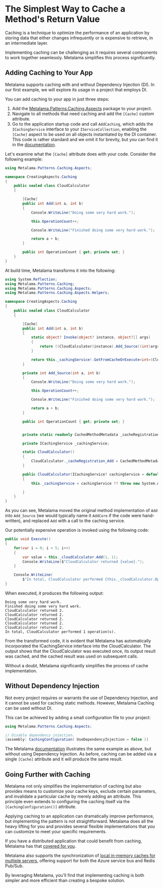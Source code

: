 # The Simplest Way to Cache a Method's Return Value

Caching is a technique to optimize the performance of an application by storing data that either changes infrequently or is expensive to retrieve, in an intermediate layer.

Implementing caching can be challenging as it requires several components to work together seamlessly. Metalama simplifies this process significantly.

## Adding Caching to Your App

Metalama supports caching with and without Dependency Injection (DI). In our first example, we will explore its usage in a project that employs DI.

You can add caching to your app in just three steps:

1. Add the [Metalama.Patterns.Caching.Aspects](https://www.nuget.org/packages/Metalama.Patterns.Caching.Aspects/) package to your project.
2. Navigate to all methods that need caching and add the `[Cache]` custom attribute.
3. Go to the application startup code and call `AddCaching`, which adds the `ICachingService` interface to your `IServiceCollection`, enabling the `[Cache]` aspect to be used on all objects instantiated by the DI container. This code is rather standard and we omit it for brevity, but you can find it in the [documentation](https://doc.postsharp.net/metalama/patterns/caching/getting-started).

Let's examine what the `[Cache]` attribute does with your code. Consider the following example:

```c#
using Metalama.Patterns.Caching.Aspects;

namespace CreatingAspects.Caching
{
    public sealed class CloudCalculator
    {

        [Cache]
        public int Add(int a, int b)
        {
            Console.WriteLine("Doing some very hard work.");

            this.OperationCount++;

            Console.WriteLine("Finished doing some very hard work.");

            return a + b;
        }

        public int OperationCount { get; private set; }
    }
}
```

At build time, Metalama transforms it into the following:

```c#
using System.Reflection;
using Metalama.Patterns.Caching;
using Metalama.Patterns.Caching.Aspects;
using Metalama.Patterns.Caching.Aspects.Helpers;

namespace CreatingAspects.Caching
{
    public sealed class CloudCalculator
    {

        [Cache]
        public int Add(int a, int b)
        {
            static object? Invoke(object? instance, object?[] args)
            {
                return ((CloudCalculator)instance).Add_Source((int)args[0], (int)args[1]);
            }

            return this._cachingService!.GetFromCacheOrExecute<int>(CloudCalculator._cacheRegistration_Add!, this, new object[] { a, b }, Invoke);
        }

        private int Add_Source(int a, int b)
        {
            Console.WriteLine("Doing some very hard work.");

            this.OperationCount++;

            Console.WriteLine("Finished doing some very hard work.");

            return a + b;
        }

        public int OperationCount { get; private set; }


        private static readonly CachedMethodMetadata _cacheRegistration_Add;

        private ICachingService _cachingService;

        static CloudCalculator()
        {
            CloudCalculator._cacheRegistration_Add = CachedMethodMetadata.Register(RunTimeHelpers.ThrowIfMissing(typeof(CloudCalculator).GetMethod("Add", BindingFlags.Public | BindingFlags.Instance, null, new[] { typeof(int), typeof(int) }, null)!, "CloudCalculator.Add(int, int)"), new CachedMethodConfiguration() { AbsoluteExpiration = null, AutoReload = null, IgnoreThisParameter = null, Priority = null, ProfileName = (string?)null, SlidingExpiration = null }, false);
        }

        public CloudCalculator(ICachingService? cachingService = default)
        {
            this._cachingService = cachingService ?? throw new System.ArgumentNullException(nameof(cachingService));

        }
    }
}
```

As you can see, Metalama moved the original method implementation of `Add` into `Add_Source` (we would typically name it `AddCore` if the code were hand-written), and replaced `Add` with a call to the caching service.

Our potentially expensive operation is invoked using the following code:

```c#
public void Execute()
{
    for(var i = 0; i < 5; i++)
    {
        var value = this._cloudCalculator.Add(1, 1);
        Console.WriteLine($"CloudCalculator returned {value}.");
    }

    Console.WriteLine(
        $"In total, CloudCalculator performed {this._cloudCalculator.OperationCount} operation(s).");
}
```

When executed, it produces the following output:

```text
Doing some very hard work.
Finished doing some very hard work.
CloudCalculator returned 2.
CloudCalculator returned 2.
CloudCalculator returned 2.
CloudCalculator returned 2.
CloudCalculator returned 2.
In total, CloudCalculator performed 1 operation(s).
```

From the transformed code, it is evident that Metalama has automatically incorporated the ICachingService interface into the CloudCalculator. The output shows that the CloudCalculator was executed once, its output result was cached, and the cached result was used on subsequent calls.

Without a doubt, Metalama significantly simplifies the process of cache implementation.

## Without Dependency Injection

Not every project requires or warrants the use of Dependency Injection, and it cannot be used for caching static methods. However, Metalama Caching can be used without DI.

This can be achieved by adding a small configuration file to your project:

```c#
using Metalama.Patterns.Caching.Aspects;

// Disable dependency injection.
[assembly: CachingConfiguration( UseDependencyInjection = false )]
```

The Metalama [documentation](https://doc.postsharp.net/metalama/patterns/caching/getting-started) illustrates the same example as above, but without using Dependency Injection. As before, caching can be added via a single `[Cache]` attribute and it will produce the same result.

## Going Further with Caching

Metalama not only simplifies the implementation of caching but also provides means to customize your cache keys, exclude certain parameters, and invalidate a particular cache by merely adding an attribute. This principle even extends to configuring the caching itself via the `[CachingConfiguration()]` attribute.

Applying caching to an application can dramatically improve performance, but implementing the pattern is not straightforward. Metalama does all the heavy lifting for you and provides several flexible implementations that you can customize to meet your specific requirements.

If you have a distributed application that could benefit from caching, Metalama has that [covered for you](https://doc.postsharp.net/metalama/patterns/caching/redis).

Metalama also supports the synchronization of [local in-memory caches for multiple servers](https://doc.postsharp.net/metalama/patterns/caching/pubsub), offering support for both the Azure service bus and Redis Pub/Sub.

By leveraging Metalama, you'll find that implementing caching is both simpler and more efficient than creating a bespoke solution.

